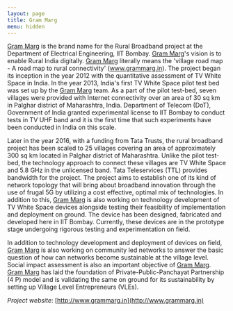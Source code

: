 ```yaml
---
layout: page
title: Gram Marg
menu: hidden
---
```


[Gram Marg] is the brand name for the Rural Broadband project at the Department of Electrical Engineering, IIT Bombay. [Gram Marg]'s vision is to enable Rural India digitally. [Gram Marg] literally means the 'village road map - A road map to rural connectivity' (www.grammarg.in). The project began its inception in the year 2012 with the quantitative assessment of TV White Space in India. In the year 2013, India's first TV White Space pilot test bed was set up by the [Gram Marg] team. As a part of the pilot test-bed, seven villages were provided with Internet connectivity over an area of 30 sq km in  Palghar district of Maharashtra, India. Department of Telecom (DoT), Government of India granted experimental license to IIT Bombay to conduct tests in TV UHF band and it is the first time that such experiments have been conducted in India on this scale.

Later in the year 2016, with a funding from Tata Trusts, the rural broadband project has been scaled to 25 villages covering an area of approximately 300 sq km located in Palghar district of Maharashtra. Unlike the pilot test-bed, the technology approach to connect these villages are TV White Space and 5.8 GHz in the unlicensed band. Tata Teleservices (TTL) provides bandwidth for the project. The project aims to establish one of its kind of network topology that will bring about broadband innovation through the use of frugal 5G by utilizing a cost effective, optimal mix of technologies. In addition to this, [Gram Marg] is also working on technology development of TV White Space devices alongside testing their feasibility of implementation and deployment on ground. The device has been designed, fabricated and developed here in IIT Bombay. Currently, these devices are in the prototype stage undergoing rigorous testing and experimentation on field.

In addition to technology development and deployment of devices on field, [Gram Marg] is also working on community led networks to answer the basic question of how can networks become sustainable at the village level. Social impact assessment is also an important objective of [Gram Marg]. [Gram Marg] has laid the foundation of Private-Public-Panchayat Partnership (4 P) model and is validating the same on ground for its sustainability by setting up Village Level Entrepreneurs (VLEs).

*Project website*: [http://www.grammarg.in](http://www.grammarg.in)

[Gram Marg]: http://www.grammarg.in
